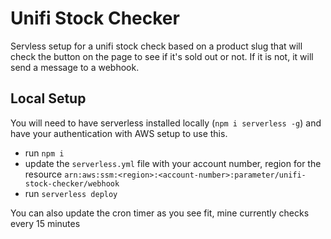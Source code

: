 
# Unifi Stock Checker

Servless setup for a unifi stock check based on a product slug that will check the button on the page to see if it's sold out or not. If it is not, it will send a message to a webhook.

## Local Setup
You will need to have serverless installed locally (`npm i serverless -g`) and have your authentication with AWS setup to use this.

- run `npm i`
- update the `serverless.yml` file with your account number, region for the resource `arn:aws:ssm:<region>:<account-number>:parameter/unifi-stock-checker/webhook`
- run `serverless deploy`

You can also update the cron timer as you see fit, mine currently checks every 15 minutes